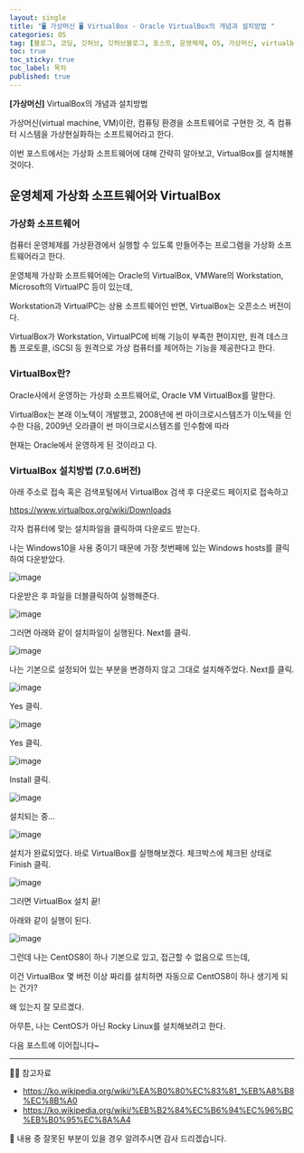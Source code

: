 ```yaml
---
layout: single
title: "🖥 가상머신 🖥 VirtualBox - Oracle VirtualBox의 개념과 설치방법 "
categories: OS
tag: [블로그, 코딩, 깃허브, 깃허브블로그, 포스트, 운영체제, OS, 가상머신, virtualbox]
toc: true
toc_sticky: true
toc_label: 목차
published: true
---
```


**[가상머신]** VirtualBox의 개념과 설치방법

가상머신(virtual machine, VM)이란, 컴퓨팅 환경을 소프트웨어로 구현한 것, 즉 컴퓨터 시스템을 가상현실화하는 소프트웨어라고 한다.

이번 포스트에서는 가상화 소프트웨어에 대해 간략히 알아보고, VirtualBox를 설치해볼 것이다.



## 운영체제 가상화 소프트웨어와 VirtualBox

### 가상화 소프트웨어

컴퓨터 운영체제를 가상환경에서 실행할 수 있도록 만들어주는 프로그램을 가상화 소프트웨어라고 한다.

운영체제 가상화 소프트웨어에는 Oracle의 VirtualBox, VMWare의 Workstation, Microsoft의 VirtualPC 등이 있는데, 

Workstation과 VirtualPC는 상용 소프트웨어인 반면, VirtualBox는 오픈소스 버전이다.

VirtualBox가 Workstation, VirtualPC에 비해 기능이 부족한 편이지만, 원격 데스크톱 프로토콜, iSCSI 등 원격으로 가상 컴퓨터를 제어하는 기능을 제공한다고 한다.


### VirtualBox란?

Oracle사에서 운영하는 가상화 소프트웨어로, Oracle VM VirtualBox를 말한다.

VirtualBox는 본래 이노텍이 개발했고, 2008년에 썬 마이크로시스템즈가 이노텍을 인수한 다음, 2009년 오라클이 썬 마이크로시스템즈를 인수함에 따라 

현재는 Oracle에서 운영하게 된 것이라고 다.


### VirtualBox 설치방법 (7.0.6버전)

아래 주소로 접속 혹은 검색포털에서 VirtualBox 검색 후 다운로드 페이지로 접속하고

<https://www.virtualbox.org/wiki/Downloads>

각자 컴퓨터에 맞는 설치파일을 클릭하여 다운로드 받는다. 

나는 Windows10을 사용 중이기 때문에 가장 첫번째에 있는 Windows hosts를 클릭하여 다운받았다. 

![image](https://user-images.githubusercontent.com/112684409/224475801-dd81294c-d9f6-48e3-a213-f074dc4156a2.png)

다운받은 후 파일을 더블클릭하여 실행해준다.

![image](https://user-images.githubusercontent.com/112684409/224475839-32a99ac9-e6bb-4c90-9e34-7b5659b1da98.png)

그러면 아래와 같이 설치파일이 실행된다. Next를 클릭.

![image](https://user-images.githubusercontent.com/112684409/224475858-f2fe10a6-f0a8-44ac-b5eb-a07992239a32.png)

나는 기본으로 설정되어 있는 부분을 변경하지 않고 그대로 설치해주었다. Next를 클릭.

![image](https://user-images.githubusercontent.com/112684409/224475875-6d7c1dca-5aad-4029-b22b-46538372419d.png)

Yes 클릭.

![image](https://user-images.githubusercontent.com/112684409/224475878-ede9ccf8-2030-4911-88b8-6d7774d0927f.png)

Yes 클릭.

![image](https://user-images.githubusercontent.com/112684409/224475918-805fce67-c814-4555-b4ce-4ed3ca5ca694.png)

Install 클릭.

![image](https://user-images.githubusercontent.com/112684409/224475931-11c2a1a2-e1c8-4bb3-a062-aeb2e3992d30.png)

설치되는 중...

![image](https://user-images.githubusercontent.com/112684409/224475942-c49aaa40-1902-4039-95bb-1f5668ce1c69.png)

설치가 완료되었다. 바로 VirtualBox를 실행해보겠다. 체크박스에 체크된 상태로 Finish 클릭.

![image](https://user-images.githubusercontent.com/112684409/224475957-7e4adcb3-ca15-4b57-b2d3-59d484b2917b.png)

그러면 VirtualBox 설치 끝!

아래와 같이 실행이 된다.

![image](https://user-images.githubusercontent.com/112684409/224475984-39653e3b-e7ca-46f3-a1eb-020c6cd0decd.png)


그런데 나는 CentOS8이 하나 기본으로 있고, 접근할 수 없음으로 뜨는데, 

이건 VirtualBox 몇 버전 이상 짜리를 설치하면 자동으로 CentOS8이 하나 생기게 되는 건가? 

왜 있는지 잘 모르겠다. 


아무튼, 나는 CentOS가 아닌 Rocky Linux를 설치해보려고 한다. 

다음 포스트에 이어집니다~


------------------------------------------------------------

👨‍🏫 참고자료

- <https://ko.wikipedia.org/wiki/%EA%B0%80%EC%83%81_%EB%A8%B8%EC%8B%A0>
- <https://ko.wikipedia.org/wiki/%EB%B2%84%EC%B6%94%EC%96%BC%EB%B0%95%EC%8A%A4>


🙂 내용 중 잘못된 부분이 있을 경우 알려주시면 감사 드리겠습니다. 


